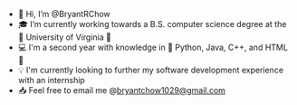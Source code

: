 - 👋 Hi, I’m @BryantRChow
- :mortar_board: I’m currently working towards a B.S. computer science degree at the :large_orange_diamond: University of Virginia :large_blue_diamond:
- :computer: I'm a second year with knowledge in :small_blue_diamond: Python, Java, C++, and HTML :small_blue_diamond:
- :bulb:  I'm currently looking to further my software development experience with an internship
- :inbox_tray: Feel free to email me @bryantchow1029@gmail.com

<!---
BryantRChow/BryantRChow is a ✨ special ✨ repository because its `README.md` (this file) appears on your GitHub profile.
You can click the Preview link to take a look at your changes.
--->
